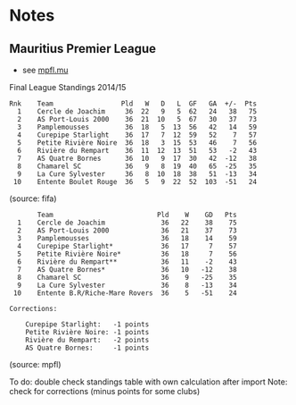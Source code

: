 # Notes

## Mauritius Premier League

- see [mpfl.mu](http:www.mpfl.mu)


Final League Standings 2014/15

```
Rnk    Team                 Pld   W   D   L  GF   GA  +/-  Pts
  1    Cercle de Joachim     36  22   9   5  62   24   38   75
  2    AS Port-Louis 2000    36  21  10   5  67   30   37   73
  3    Pamplemousses         36  18   5  13  56   42   14   59
  4    Curepipe Starlight    36  17   7  12  59   52    7   57
  5    Petite Rivière Noire  36  18   3  15  53   46    7   56
  6    Rivière du Rempart    36  11  12  13  51   53   -2   43
  7    AS Quatre Bornes      36  10   9  17  30   42  -12   38
  8    Chamarel SC           36   9   8  19  40   65  -25   35
  9    La Cure Sylvester     36   8  10  18  38   51  -13   34
 10    Entente Boulet Rouge  36   5   9  22  52  103  -51   24
```

(source: fifa)


```
       Team                          Pld    W    GD   Pts
  1    Cercle de Joachim              36   22    38    75
  2    AS Port-Louis 2000             36   21    37    73
  3    Pamplemousses                  36   18    14    59
  4    Curepipe Starlight*            36   17     7    57
  5    Petite Rivière Noire*          36   18     7    56
  6    Rivière du Rempart**           36   11    -2    43
  7    AS Quatre Bornes*              36   10   -12    38  
  8    Chamarel SC                    36    9   -25    35 
  9    La Cure Sylvester              36    8   -13    34
 10    Entente B.R/Riche-Mare Rovers  36    5   -51    24
```

```
Corrections:

    Curepipe Starlight:   -1 points
    Petite Rivière Noire: -1 points
    Rivière du Rempart:   -2 points
    AS Quatre Bornes:     -1 points
```

(source: mpfl)

To do: double check standings table with own calculation after import
Note: check for corrections (minus points for some clubs)

